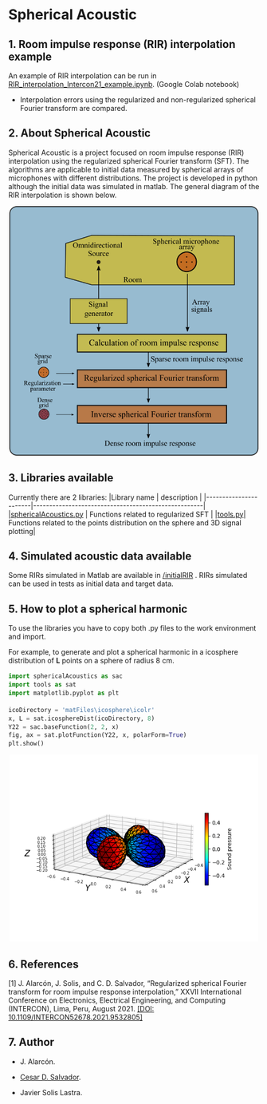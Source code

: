 # Spherical Acoustic


## 1. Room impulse response (RIR) interpolation example
An example of RIR interpolation can be run in <a href="https://colab.research.google.com/github/AlarconGanoza/sphericalAcoustic/blob/master/RIR_interpolation_Intercon21_example.ipynb" target="_blank" >RIR_interpolation_Intercon21_example.ipynb</a>. (Google Colab notebook)

  - Interpolation errors using the regularized and non-regularized spherical Fourier transform are compared.


## 2. About Spherical Acoustic
Spherical Acoustic is a project focused on room impulse response (RIR) interpolation using the regularized spherical Fourier transform (SFT). The algorithms are applicable to initial data measured by spherical arrays of microphones with different distributions. The project is developed in python although the initial data was simulated in matlab. The general diagram of the RIR interpolation is shown below.

<div align="center">
<img src="./images/generalDiagram.png" width="500">
</div>

## 3. Libraries available
Currently there are 2 libraries:
|Library name           | description                                         |
|-----------------------|-----------------------------------------------------|
|<a href="https://github.com/AlarconGanoza/sphericalAcoustic/blob/master/sphericalAcoustics.py">sphericalAcoustics.py</a>  | Functions related to regularized SFT                |
|<a href="https://github.com/AlarconGanoza/sphericalAcoustic/blob/master/tools.py">tools.py</a>| Functions related to the points distribution on the sphere and 3D signal plotting|


## 4. Simulated acoustic data available
Some RIRs simulated in Matlab are available in <a href="https://github.com/AlarconGanoza/sphericalAcoustic/tree/master/initialRIR">/initialRIR</a> .
RIRs simulated can be used in tests as initial data and target data.


## 5. How to plot a spherical harmonic
To use the libraries you have to copy both .py files to the work environment and import.

For example, to generate and plot a spherical harmonic in a icosphere distribution of **L** points on a sphere of radius 8 cm.

```python
import sphericalAcoustics as sac
import tools as sat
import matplotlib.pyplot as plt

icoDirectory = 'matFiles\icosphere\icolr'
x, L = sat.icosphereDist(icoDirectory, 8)
Y22 = sac.baseFunction(2, 2, x)
fig, ax = sat.plotFunction(Y22, x, polarForm=True)
plt.show()
```

<div align="center">
<img src="./images/Y22.png" width="500">
</div>


## 6. References
[1] J. Alarcón, J. Solis, and C. D. Salvador, “Regularized spherical Fourier transform for room impulse response interpolation,” XXVII International Conference on Electronics, Electrical Engineering, and Computing (INTERCON), Lima, Peru, August 2021.
<a href="https://ieeexplore.ieee.org/document/9532805"> [DOI: 10.1109/INTERCON52678.2021.9532805] </a>


## 7. Author
  - J. Alarcón.

  - <a href="https://cesardsalvador.github.io/index.html"> Cesar D. Salvador</a>.

  - Javier Solis Lastra.
